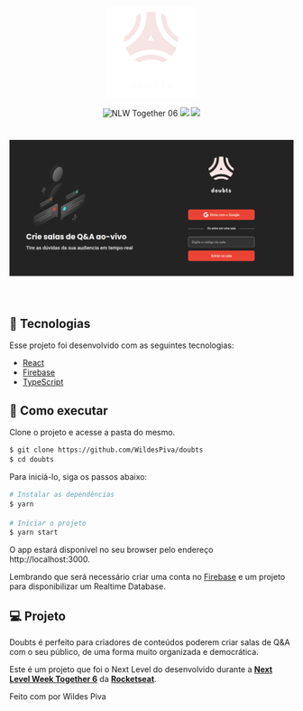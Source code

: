 <p align="center">
  <img alt="Doubts" src=".github/logo.png" width="160px">
</p>

<p align="center">
    <img src="https://img.shields.io/static/v1?label=NLW&message=06&color=ea4335&labelColor=000000" alt="NLW Together 06" />
    <img src="https://img.shields.io/github/workflow/status/wildespiva/doubts/Deploy%20to%20Firebase%20Hosting%20on%20merge?labelColor=000000" />
    <img src="https://img.shields.io/github/last-commit/wildespiva/doubts/main?labelColor=000000" />    
</p>

<h1 align="center">
    <img alt="Doubts" src=".github/cover.png" />
</h1>

<br>

## 🧪 Tecnologias

Esse projeto foi desenvolvido com as seguintes tecnologias:

- [React](https://reactjs.org)
- [Firebase](https://firebase.google.com/)
- [TypeScript](https://www.typescriptlang.org/)

## 🚀 Como executar

Clone o projeto e acesse a pasta do mesmo.

```bash
$ git clone https://github.com/WildesPiva/doubts
$ cd doubts
```

Para iniciá-lo, siga os passos abaixo:
```bash
# Instalar as dependências
$ yarn

# Iniciar o projeto
$ yarn start
```
O app estará disponível no seu browser pelo endereço http://localhost:3000.

Lembrando que será necessário criar uma conta no [Firebase](https://firebase.google.com/) e um projeto para disponibilizar um Realtime Database.

## 💻 Projeto

Doubts é perfeito para criadores de conteúdos poderem criar salas de Q&A com o seu público, de uma forma muito organizada e democrática. 

Este é um projeto que foi o Next Level do  desenvolvido durante a **[Next Level Week Together 6](https://nextlevelweek.com/)** da [**Rocketseat**](https://rocketseat.com.br/).



Feito com por Wildes Piva